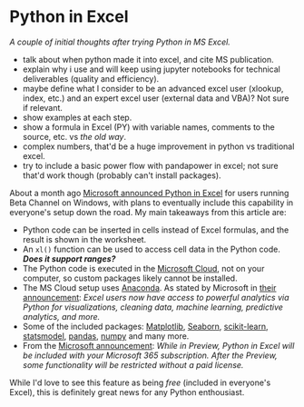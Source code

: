 # Python in Excel

*A couple of initial thoughts after trying Python in MS Excel.*

 * talk about when python made it into excel, and cite MS publication.
 * explain why i use and will keep using jupyter notebooks for technical deliverables (quality and efficiency).
 * maybe define what I consider to be an advanced excel user (xlookup, index, etc.) and an expert excel user (external data and VBA)? Not sure if relevant.
 * show examples at each step.
 * show a formula in Excel (PY) with variable names, comments to the source, etc. vs *the old way*.
 * complex numbers, that'd be a huge improvement in python vs traditional excel.
 * try to include a basic power flow with pandapower in excel; not sure that'd work though (probably can't install packages).

About a month ago [Microsoft announced Python in Excel](https://techcommunity.microsoft.com/t5/excel-blog/announcing-python-in-excel-combining-the-power-of-python-and-the/ba-p/3893439) for users running Beta Channel on Windows, with plans to eventually include this capability in everyone's setup down the road. My main takeaways from this article are:

* Python code can be inserted in cells instead of Excel formulas, and the result is shown in the worksheet.
* An `xl()` function can be used to access cell data in the Python code. ***Does it support ranges?***
* The Python code is executed in the [Microsoft Cloud](https://www.microsoft.com/en/microsoft-cloud), not on your computer, so custom packages likely cannot be installed.
* The MS Cloud setup uses [Anaconda](https://www.anaconda.com/). As stated by Microsoft in [their announcement](https://techcommunity.microsoft.com/t5/excel-blog/announcing-python-in-excel-combining-the-power-of-python-and-the/ba-p/3893439): *Excel users now have access to powerful analytics via Python for visualizations, cleaning data, machine learning, predictive analytics, and more.*
* Some of the included packages: [Matplotlib](https://matplotlib.org/), [Seaborn](https://seaborn.pydata.org/), [scikit-learn](https://scikit-learn.org/stable/index.html), [statsmodel](https://www.statsmodels.org/stable/index.html), [pandas](https://pandas.pydata.org/), [numpy](https://numpy.org/) and many more.
* From the [Microsoft announcement](https://techcommunity.microsoft.com/t5/excel-blog/announcing-python-in-excel-combining-the-power-of-python-and-the/ba-p/3893439): *While in Preview, Python in Excel will be included with your Microsoft 365 subscription. After the Preview, some functionality will be restricted without a paid license.*

While I'd love to see this feature as being *free* (included in everyone's Excel), this is definitely great news for any Python enthousiast.
